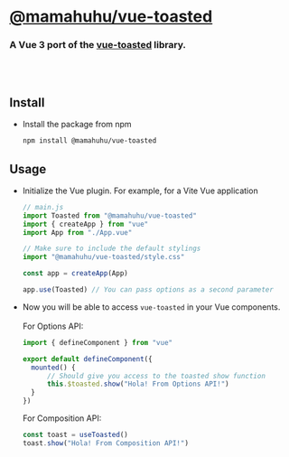 # [@mamahuhu/vue-toasted](https://www.npmjs.com/package/@mamahuhu/vue-toasted)

### A Vue 3 port of the [vue-toasted](https://github.com/shakee93/vue-toasted) library.

<br />
<br />

## Install
- Install the package from npm
  ```bash
  npm install @mamahuhu/vue-toasted
  ```

## Usage
- Initialize the Vue plugin.
  For example, for a Vite Vue application
  ```js
  // main.js
  import Toasted from "@mamahuhu/vue-toasted"
  import { createApp } from "vue"
  import App from "./App.vue"
  
  // Make sure to include the default stylings
  import "@mamahuhu/vue-toasted/style.css"
  
  const app = createApp(App)

  app.use(Toasted) // You can pass options as a second parameter

  ```
- Now you will be able to access `vue-toasted` in your Vue components.
  <br />
  <br />
  For Options API:
  ```js
  import { defineComponent } from "vue"

  export default defineComponent({
    mounted() {
        // Should give you access to the toasted show function
        this.$toasted.show("Hola! From Options API!")
    }
  })
  ```
  For Composition API:
  ```js
  const toast = useToasted()
  toast.show("Hola! From Composition API!")
  ```